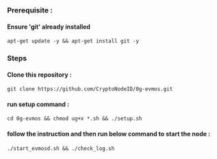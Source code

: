 ### Prerequisite :
#### Ensure 'git' already installed
    apt-get update -y && apt-get install git -y
### Steps
#### Clone this repository :
    git clone https://github.com/CryptoNodeID/0g-evmos.git
#### run setup command : 
    cd 0g-evmos && chmod ug+x *.sh && ./setup.sh
#### follow the instruction and then run below command to start the node :
    ./start_evmosd.sh && ./check_log.sh